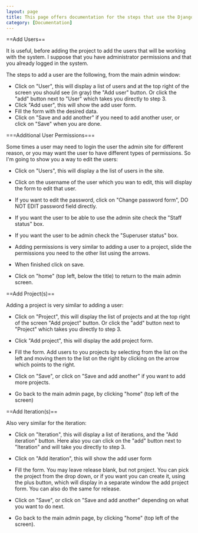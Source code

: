 ```yaml
---
layout: page
title: This page offers documentation for the steps that use the Django admin screens, including adding users, projects, and iterations.
category: [Documentation]
---
```

==Add Users==

It is useful, before adding the project to add the users that will be working with the system. I suppose that you have administrator permissions and that you already logged in the system.

The steps to add a user are the following, from the main admin window:

* Click on "User", this will display a list of users and at the top right of the screen you should see (in gray) the "Add user" button. Or click the "add" button next to "User" which takes you directly to step 3.
* Click "Add user", this will show the add user form.
* Fill the form with the desired data.
* Click on "Save and add another" if you need to add another user, or click on "Save" when you are done.


===Additional User Permissions===

Some times a user may need to login the user the admin site for different reason, or you may want the user to have different types of permissions. So I'm going to show you a way to edit the users:

* Click on "Users", this will display a the list of users in the site.
* Click on the username of the user which you wan to edit, this will display the form to edit that user.
* If you want to edit the password, click on "Change password form", DO NOT EDIT password field directly.
* If you want the user to be able to use the admin site check the "Staff status" box.
* If you want the user to be admin check the "Superuser status" box.


* Adding permissions is very similar to adding a user to a project, slide the permissions you need to the other list using the arrows.
* When finished click on save.

* Click on "home" (top left, below the title) to return to the main admin screen.

==Add Project(s)==

Adding a project is very similar to adding a user:

* Click on "Project", this will display the list of projects and at the top right of the screen "Add project" button. Or click the "add" button next to "Project" which takes you directly to step 3.
* Click "Add project", this will display the add project form.


* Fill the form. Add users to you projects by selecting from the list on the left and moving them to the list on the right by clicking on the arrow which points to the right.
* Click on "Save", or click on "Save and add another" if you want to add more projects.
* Go back to the main admin page, by clicking "home" (top left of the screen)


==Add Iteration(s)==

Also very similar for the iteration:

* Click on "Iteration", this will display a list of iterations, and the "Add iteration" button. Here also you can click on the "add" button next to "Iteration" and will take you directly to step 3.
* Click on "Add iteration", this will show the add user form


* Fill the form. You may leave release blank, but not project. You can pick the project from the drop down, or if you want you can create it, using the plus button, which will display in a separate window the add project form. You can also do the same for release.
* Click on "Save", or click on "Save and add another" depending on what you want to do next.
* Go back to the main admin page, by clicking "home" (top left of the screen).

